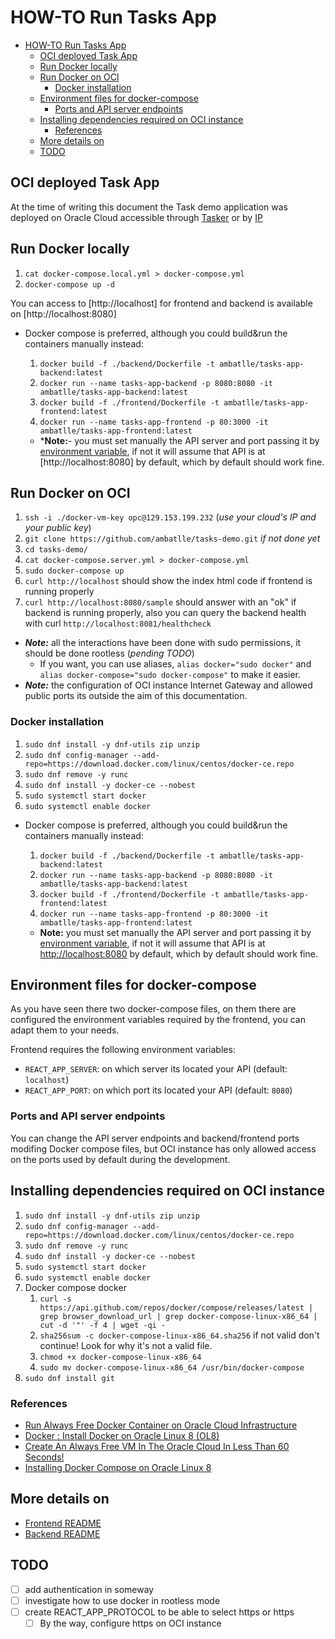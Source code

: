 # HOW-TO Run Tasks App

- [HOW-TO Run Tasks App](#how-to-run-tasks-app)
  - [OCI deployed Task App](#oci-deployed-task-app)
  - [Run Docker locally](#run-docker-locally)
  - [Run Docker on OCI](#run-docker-on-oci)
    - [Docker installation](#docker-installation)
  - [Environment files for docker-compose](#environment-files-for-docker-compose)
    - [Ports and API server endpoints](#ports-and-api-server-endpoints)
  - [Installing dependencies required on OCI instance](#installing-dependencies-required-on-oci-instance)
    - [References](#references)
  - [More details on](#more-details-on)
  - [TODO](#todo)

## OCI deployed Task App

At the time of writing this document the Task demo application was deployed on Oracle Cloud accessible through [Tasker](http://ambatlle-tasks.duckdns.org/) or by [IP](http://129.153.199.232/)

## Run Docker locally

1. `cat docker-compose.local.yml > docker-compose.yml`
2. `docker-compose up -d`

You can access to [http://localhost] for frontend and backend is available on [http://localhost:8080]

- Docker compose is preferred, although you could build&run the containers manually instead:

  1. `docker build -f ./backend/Dockerfile -t ambatlle/tasks-app-backend:latest`
  2. `docker run --name tasks-app-backend -p 8080:8080 -it ambatlle/tasks-app-backend:latest`
  3. `docker build -f ./frontend/Dockerfile -t ambatlle/tasks-app-frontend:latest`
  4. `docker run --name tasks-app-frontend -p 80:3000 -it ambatlle/tasks-app-frontend:latest`

  - ***Note:**- you must set manually the API server and port passing it by [environment variable](#environment-files-for-docker-compose), if not it will assume that API is at [http://localhost:8080] by default, which by default should work fine.

## Run Docker on OCI

1. `ssh -i ./docker-vm-key opc@129.153.199.232` (*use your cloud's IP and your public key*)
2. `git clone https://github.com/ambatlle/tasks-demo.git` *if not done yet*
3. `cd tasks-demo/`
4. `cat docker-compose.server.yml > docker-compose.yml`
5. `sudo docker-compose up`
6. `curl http://localhost` should show the index html code if frontend is running properly
7. `curl http://localhost:8080/sample` should answer with an "ok" if backend is running properly, also you can query the backend health with curl `http://localhost:8081/healthcheck`

- ***Note:*** all the interactions have been done with sudo permissions, it should be done rootless (*pending TODO*)
  - If you want, you can use aliases, `alias docker="sudo docker"` and `alias docker-compose="sudo docker-compose"` to make it easier.
- ***Note:*** the configuration of OCI instance Internet Gateway and allowed public ports its outside the aim of this documentation.

### Docker installation

1. `sudo dnf install -y dnf-utils zip unzip`
2. `sudo dnf config-manager --add-repo=https://download.docker.com/linux/centos/docker-ce.repo`
3. `sudo dnf remove -y runc`
4. `sudo dnf install -y docker-ce --nobest`
5. `sudo systemctl start docker`
6. `sudo systemctl enable docker`

- Docker compose is preferred, although you could build&run the containers manually instead:

  1. `docker build -f ./backend/Dockerfile -t ambatlle/tasks-app-backend:latest`
  2. `docker run --name tasks-app-backend -p 8080:8080 -it ambatlle/tasks-app-backend:latest`
  3. `docker build -f ./frontend/Dockerfile -t ambatlle/tasks-app-frontend:latest`
  4. `docker run --name tasks-app-frontend -p 80:3000 -it ambatlle/tasks-app-frontend:latest`

  - **Note:** you must set manually the API server and port passing it by [environment variable](#environment-files-for-docker-compose), if not it will assume that API is at [http://localhost:8080](http://localhost:8080) by default, which by default should work fine.

## Environment files for docker-compose

As you have seen there two docker-compose files, on them there are configured the environment variables required by the frontend, you can adapt them to your needs.

Frontend requires the following environment variables:

- `REACT_APP_SERVER`: on which server its located your API (default: `localhost`)
- `REACT_APP_PORT`: on which port its located your API (default: `8080`)

### Ports and API server endpoints

You can change the API server endpoints and backend/frontend ports modifing Docker compose files, but OCI instance has only allowed access on the ports used by default during the development.

## Installing dependencies required on OCI instance

1. `sudo dnf install -y dnf-utils zip unzip`
2. `sudo dnf config-manager --add-repo=https://download.docker.com/linux/centos/docker-ce.repo`
3. `sudo dnf remove -y runc`
4. `sudo dnf install -y docker-ce --nobest`
5. `sudo systemctl start docker`
6. `sudo systemctl enable docker`
7. Docker compose docker
   1. `curl -s https://api.github.com/repos/docker/compose/releases/latest | grep browser_download_url | grep docker-compose-linux-x86_64 | cut -d '"' -f 4 | wget -qi -`
   2. `sha256sum -c docker-compose-linux-x86_64.sha256` if not valid don't continue! Look for why it's not a valid file.
   3. `chmod +x docker-compose-linux-x86_64`
   4. `sudo mv docker-compose-linux-x86_64 /usr/bin/docker-compose`
8. `sudo dnf install git`

### References

- [Run Always Free Docker Container on Oracle Cloud Infrastructure](https://medium.com/oracledevs/run-always-free-docker-container-on-oracle-cloud-infrastructure-c88e36b65610)
- [Docker : Install Docker on Oracle Linux 8 (OL8)](https://oracle-base.com/articles/linux/docker-install-docker-on-oracle-linux-ol8)
- [Create An Always Free VM In The Oracle Cloud In Less Than 60 Seconds!](https://www.youtube.com/watch?v=Fiu9BiNocJ4)
- [Installing Docker Compose on Oracle Linux 8](https://techviewleo.com/install-docker-compose-on-oracle-linux/)

## More details on

- [Frontend README](./frontend/README.md)
- [Backend README](./backend/README.md)

## TODO

- [ ] add authentication in someway
- [ ] investigate how to use docker in rootless mode
- [ ] create REACT_APP_PROTOCOL to be able to select https or https
  - [ ] By the way, configure https on OCI instance
